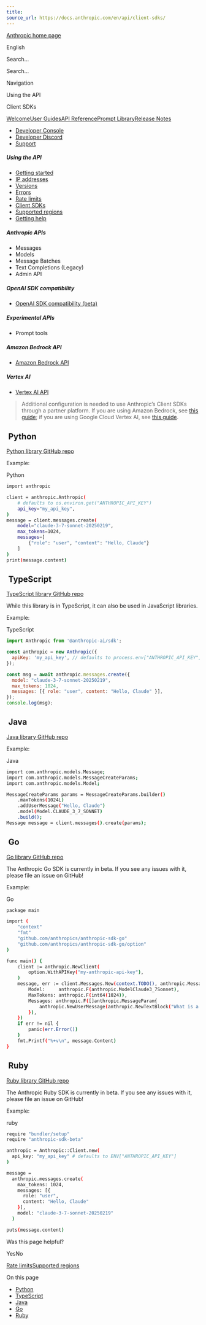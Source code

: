 ```yaml
---
title: 
source_url: https://docs.anthropic.com/en/api/client-sdks/
---
```


[Anthropic home page](/)

English

Search...

Search...

Navigation

Using the API

Client SDKs

[Welcome](/en/home)[User Guides](/en/docs/welcome)[API Reference](/en/api/getting-started)[Prompt Library](/en/prompt-library/library)[Release Notes](/en/release-notes/overview)

- [Developer Console](https://console.anthropic.com/)
- [Developer Discord](https://www.anthropic.com/discord)
- [Support](https://support.anthropic.com/)

##### Using the API

* [Getting started](/en/api/getting-started)
* [IP addresses](/en/api/ip-addresses)
* [Versions](/en/api/versioning)
* [Errors](/en/api/errors)
* [Rate limits](/en/api/rate-limits)
* [Client SDKs](/en/api/client-sdks)
* [Supported regions](/en/api/supported-regions)
* [Getting help](/en/api/getting-help)

##### Anthropic APIs

* Messages
* Models
* Message Batches
* Text Completions (Legacy)
* Admin API

##### OpenAI SDK compatibility

* [OpenAI SDK compatibility (beta)](/en/api/openai-sdk)

##### Experimental APIs

* Prompt tools

##### Amazon Bedrock API

* [Amazon Bedrock API](/en/api/claude-on-amazon-bedrock)

##### Vertex AI

* [Vertex AI API](/en/api/claude-on-vertex-ai)

> Additional configuration is needed to use Anthropic’s Client SDKs through a partner platform. If you are using Amazon Bedrock, see [this guide](/en/api/claude-on-amazon-bedrock); if you are using Google Cloud Vertex AI, see [this guide](/en/api/claude-on-vertex-ai).

[​](#python) Python
-------------------

[Python library GitHub repo](https://github.com/anthropics/anthropic-sdk-python)

Example:

Python

```bash
import anthropic

client = anthropic.Anthropic(
    # defaults to os.environ.get("ANTHROPIC_API_KEY")
    api_key="my_api_key",
)
message = client.messages.create(
    model="claude-3-7-sonnet-20250219",
    max_tokens=1024,
    messages=[
        {"role": "user", "content": "Hello, Claude"}
    ]
)
print(message.content)
```

[​](#typescript) TypeScript
---------------------------

[TypeScript library GitHub repo](https://github.com/anthropics/anthropic-sdk-typescript)

While this library is in TypeScript, it can also be used in JavaScript libraries.

Example:

TypeScript

```javascript
import Anthropic from '@anthropic-ai/sdk';

const anthropic = new Anthropic({
  apiKey: 'my_api_key', // defaults to process.env["ANTHROPIC_API_KEY"]
});

const msg = await anthropic.messages.create({
  model: "claude-3-7-sonnet-20250219",
  max_tokens: 1024,
  messages: [{ role: "user", content: "Hello, Claude" }],
});
console.log(msg);
```

[​](#java) Java
---------------

[Java library GitHub repo](https://github.com/anthropics/anthropic-sdk-java)

Example:

Java

```bash
import com.anthropic.models.Message;
import com.anthropic.models.MessageCreateParams;
import com.anthropic.models.Model;

MessageCreateParams params = MessageCreateParams.builder()
    .maxTokens(1024L)
    .addUserMessage("Hello, Claude")
    .model(Model.CLAUDE_3_7_SONNET)
    .build();
Message message = client.messages().create(params);
```

[​](#go) Go
-----------

[Go library GitHub repo](https://github.com/anthropics/anthropic-sdk-go)

The Anthropic Go SDK is currently in beta. If you see any issues with it, please file an issue on GitHub!

Example:

Go

```bash
package main

import (
	"context"
	"fmt"
	"github.com/anthropics/anthropic-sdk-go"
	"github.com/anthropics/anthropic-sdk-go/option"
)

func main() {
	client := anthropic.NewClient(
		option.WithAPIKey("my-anthropic-api-key"),
	)
	message, err := client.Messages.New(context.TODO(), anthropic.MessageNewParams{
		Model:     anthropic.F(anthropic.ModelClaude3_7Sonnet),
		MaxTokens: anthropic.F(int64(1024)),
		Messages: anthropic.F([]anthropic.MessageParam{
			anthropic.NewUserMessage(anthropic.NewTextBlock("What is a quaternion?")),
		}),
	})
	if err != nil {
		panic(err.Error())
	}
	fmt.Printf("%+v\n", message.Content)
}
```

[​](#ruby) Ruby
---------------

[Ruby library GitHub repo](https://github.com/anthropics/anthropic-sdk-ruby)

The Anthropic Ruby SDK is currently in beta. If you see any issues with it, please file an issue on GitHub!

Example:

ruby

```bash
require "bundler/setup"
require "anthropic-sdk-beta"

anthropic = Anthropic::Client.new(
  api_key: "my_api_key" # defaults to ENV["ANTHROPIC_API_KEY"]
)

message =
  anthropic.messages.create(
    max_tokens: 1024,
    messages: [{
      role: "user",
      content: "Hello, Claude"
    }],
    model: "claude-3-7-sonnet-20250219"
  )

puts(message.content)
```

Was this page helpful?

YesNo

[Rate limits](/en/api/rate-limits)[Supported regions](/en/api/supported-regions)

On this page

* [Python](#python)
* [TypeScript](#typescript)
* [Java](#java)
* [Go](#go)
* [Ruby](#ruby)